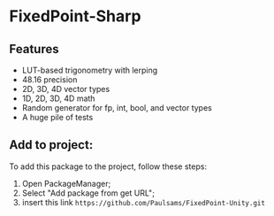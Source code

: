 # FixedPoint-Sharp

## Features
- LUT-based trigonometry with lerping
- 48.16 precision
- 2D, 3D, 4D vector types
- 1D, 2D, 3D, 4D math
- Random generator for fp, int, bool, and vector types
- A huge pile of tests

## Add to project:
To add this package to the project, follow these steps:
1) Open PackageManager;
2) Select "Add package from get URL";
3) insert this link `https://github.com/Paulsams/FixedPoint-Unity.git`
